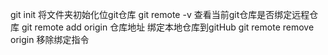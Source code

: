 git init 将文件夹初始化位git仓库
git remote -v 查看当前git仓库是否绑定远程仓库
git remote add origin 仓库地址 绑定本地仓库到gitHub
git remote remove origin 移除绑定指令